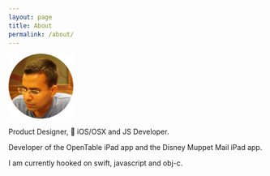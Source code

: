 ```yaml
---
layout: page
title: About
permalink: /about/
---
```


<img src="/images/me.png" style="height: 128px !important; width: 128px !important; margin: 0;"/>

<!-- I am an Entrepreneur,  -->
Product Designer,  iOS/OSX and JS Developer.

<!-- Previously co-founded [Airwoot](http://airwoot.com) and [Kinesis.io](http://kinesis.io) -->

Developer of the OpenTable iPad app and the Disney Muppet Mail iPad app.

I am currently hooked on swift, javascript and obj-c.
